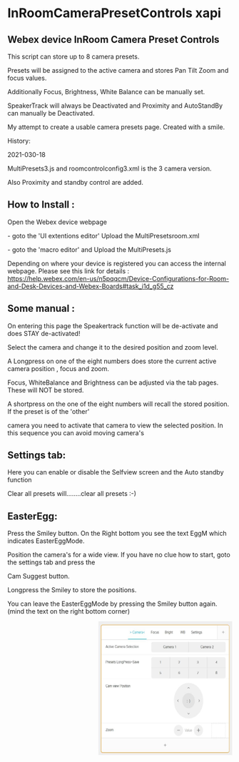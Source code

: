 # InRoomCameraPresetControls xapi
<h2>Webex device InRoom Camera Preset Controls</h2>

<p>This script can store up to 8 camera presets.</p>
<p>Presets will be assigned to the active camera and stores Pan Tilt Zoom and focus values.</p>
<p>Additionally Focus, Brightness, White Balance can be manually set.</p>
<p>SpeakerTrack will always be Deactivated and Proximity and AutoStandBy can manually be Deactivated.</p>

<p>My attempt to create a usable camera presets page. Created with a smile.</p>

<p>History:</p>
<p>2021-030-18</p>
<p>MultiPresets3.js and roomcontrolconfig3.xml is the 3 camera version.</p>
<p>Also Proximity and standby control are added.</p>

<h2>How to Install :</h2>
<p>Open the Webex device webpage</p> 
<p>- goto the 'UI extentions editor'  Upload the MultiPresetsroom.xml</p>
<p>- goto the 'macro editor'  and Upload the MultiPresets.js</p>

Depending on where your device is registered you can access the internal webpage.
Please see this link for details : <br>
https://help.webex.com/en-us/n5pqqcm/Device-Configurations-for-Room-and-Desk-Devices-and-Webex-Boards#task_i1d_g55_cz


<h2>Some manual :</h2>

On entering this page the Speakertrack function will be de-activate and does STAY de-activated!

<p>Select the camera and change it to the desired position and zoom level.</p>
<p>A Longpress on one of the eight numbers does store the current active camera position , focus and zoom.</p>
<p>Focus, WhiteBalance and Brightness can be adjusted via the tab pages. These will NOT be stored.</p>
<p>A shortpress on the one of the eight numbers will recall the stored position. If the preset is of the 'other'</p>
<p>camera you need to activate that camera to view the selected position. In this sequence you can avoid moving camera's</p>

<h2>Settings tab:</h2> 

<p>Here you can enable or disable the Selfview screen and the Auto standby function</p>
<p>Clear all presets will........clear all presets :-)</p>


<h2>EasterEgg:</h2> 

<p>Press the Smiley button. On the Right bottom you see the text EggM which indicates EasterEggMode.</p>
<p>Position the camera's for a wide view. If you have no clue how to start, goto the settings tab and press the</p>  
<p>Cam Suggest button.</p>
<p>Longpress the Smiley to store the positions.</p>
<p>You can leave the EasterEggMode by pressing the Smiley button again. (mind the text on the right bottom corner)</p>


<p><img style="margin: 0 0 5px 20px; float: right;" src="https://github.com/freijn/InRoomCameraPresetControls-xapi/blob/main/camera_gui.JPG" alt="CameraGUI" width="300" height="300" /></p>
